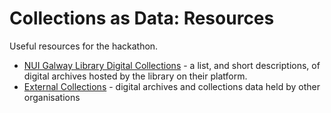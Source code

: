 # Collections as Data: Resources

Useful resources for the hackathon.

- [NUI Galway Library Digital Collections](library-collections.md) - a list, and short descriptions, of digital archives hosted by the library on their platform.
- [External Collections](external-collections.md) - digital archives and collections data held by other organisations
